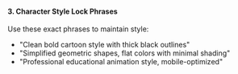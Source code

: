 #### 3. **Character Style Lock Phrases**
Use these exact phrases to maintain style:
- "Clean bold cartoon style with thick black outlines"
- "Simplified geometric shapes, flat colors with minimal shading"
- "Professional educational animation style, mobile-optimized"
